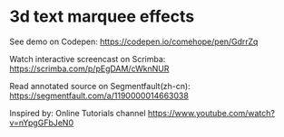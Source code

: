 # 3d text marquee effects

See demo on Codepen: https://codepen.io/comehope/pen/GdrrZq

Watch interactive screencast on Scrimba: https://scrimba.com/p/pEgDAM/cWknNUR

Read annotated source on Segmentfault(zh-cn): https://segmentfault.com/a/1190000014663038

Inspired by: Online Tutorials channel https://www.youtube.com/watch?v=nYpgGFbJeN0
